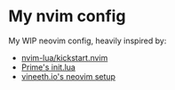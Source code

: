 # My nvim config

My WIP neovim config, heavily inspired by:
  - [nvim-lua/kickstart.nvim](https://github.com/nvim-lua/kickstart.nvim)
  - [Prime's init.lua](https://github.com/ThePrimeagen/init.lua)
  - [vineeth.io's neovim setup](https://vineeth.io/posts/neovim-setup)

